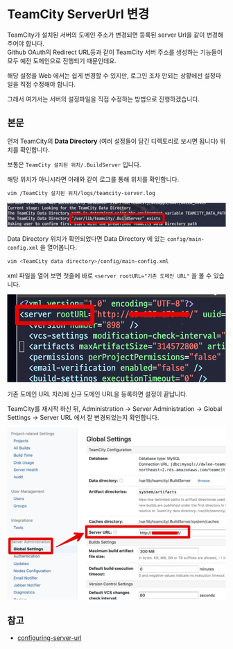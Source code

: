 # TeamCity ServerUrl 변경

TeamCity가 설치된 서버의 도메인 주소가 변경되면 등록된 server Url을 같이 변경해주어야 합니다.  
Github OAuth의 Redirect URL등과 같이 TeamCity 서버 주소를 생성하는 기능들이 모두 예전 도메인으로 진행되기 때문인데요.  
   
해당 설정을 Web 에서는 쉽게 변경할 수 있지만, 로그인 조차 안되는 상황에선 설정파일을 직접 수정해야 합니다.  
  
그래서 여기서는 서버의 설정파일을 직접 수정하는 방법으로 진행하겠습니다.  
  
## 본문

먼저 TeamCity의 **Data Directory** (여러 설정들이 담긴 디렉토리로 보시면 됩니다) 위치를 확인합니다.  
  
보통은 ```TeamCity 설치된 위치/.BuildServer``` 입니다.  
  
해당 위치가 아니시라면 아래와 같이 로그를 통해 위치를 확인합니다. 

```bash
vim /TeamCity 설치된 위치/logs/teamcity-server.log
```

![1](./images/1.png)

Data Directory 위치가 확인되었다면 Data Directory 에 있는 ```config/main-config.xml``` 을 열어봅니다.

```bash
vim <TeamCity data directory>/config/main-config.xml
```

xml 파일을 열어 보면 첫줄에 바로 ```<server rootURL="기존 도메인 URL"``` 을 볼 수 있습니다.

![2](./images/2.png)

기존 도메인 URL 자리에 신규 도메인 URL을 등록하면 설정이 끝납니다.  
  
TeamCity를 재시작 하신 뒤, Administration -> Server Administration -> Global Settings -> Server URL 에서 잘 변경되었는지 확인합니다.
   
![3](./images/3.png)


## 참고

* [configuring-server-url](https://www.jetbrains.com/help/teamcity/2019.1/configuring-server-url.html)